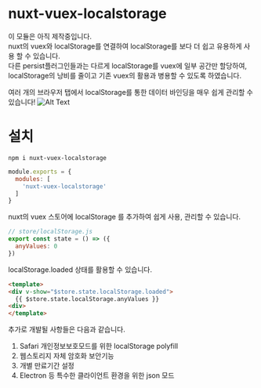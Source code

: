 # nuxt-vuex-localstorage
이 모듈은 아직 제작중입니다.  
nuxt의 vuex와 localStorage를 연결하여 localStorage를 보다 더 쉽고 유용하게 사용 할 수 있습니다.  
다른 persist플러그인들과는 다르게 localStorage를 vuex에 일부 공간만 할당하여, localStorage의 낭비를 줄이고 기존 vuex의 활용과 병용할 수 있도록 하였습니다.  
  
여러 개의 브라우저 탭에서 localStorage를 통한 데이터 바인딩을 매우 쉽게 관리할 수 있습니다!
![Alt Text](https://github.com/rubystarashe/nuxt-vuex-localstorage/blob/master/localstorage.gif)

# 설치
```
npm i nuxt-vuex-localstorage
```

```js
module.exports = {
  modules: [
    'nuxt-vuex-localstorage'
  ]
}
```

nuxt의 vuex 스토어에 localStorage 를 추가하여 쉽게 사용, 관리할 수 있습니다.  
```js
// store/localStorage.js
export const state = () => ({
  anyValues: 0
})
```

localStorage.loaded 상태를 활용할 수 있습니다.
```html
<template>
<div v-show="$store.state.localStorage.loaded">
  {{ $store.state.localStorage.anyValues }}
<div>
</template>
```

추가로 개발될 사항들은 다음과 같습니다.  
1. Safari 개인정보보호모드를 위한 localStorage polyfill
2. 웹스토리지 자체 암호화 보안기능
3. 개별 만료기간 설정
4. Electron 등 특수한 클라이언트 환경을 위한 json 모드

